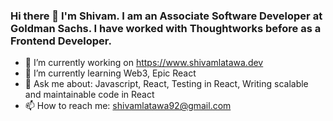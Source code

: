 ### Hi there 👋 I'm Shivam. I am an Associate Software Developer at Goldman Sachs. I have worked with Thoughtworks before as a Frontend Developer.


- 🔭 I’m currently working on https://www.shivamlatawa.dev
- 🌱 I’m currently learning Web3, Epic React
- 💬 Ask me about: Javascript, React, Testing in React, Writing scalable and maintainable code in React
- 📫 How to reach me: shivamlatawa92@gmail.com
